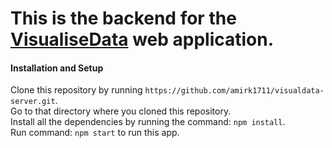 # This is the backend for the [VisualiseData](https://visualisedata.herokuapp.com/) web application.

#### Installation and Setup

Clone this repository by running `https://github.com/amirk1711/visualdata-server.git`.\
Go to that directory where you cloned this repository.\
Install all the dependencies by running the command: `npm install`.\
Run command: `npm start` to run this app.
